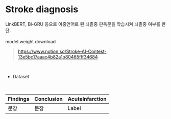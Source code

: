 # Stroke diagnosis
LinkBERT, Bi-GRU 등으로 이중언어로 된 뇌졸중 판독문을 학습시켜 뇌졸중 여부를 판단.   
<br/>
model weight download
> https://www.notion.so/Stroke-AI-Contest-13e5bc17aaac4b82a1b80465fff34684
<br/>

* Dataset<br/>
<br/>

|Findings|Conclusion|Acutelnfarction|
|--------|----------|---------------|
|문장    |문장       |Label          |
